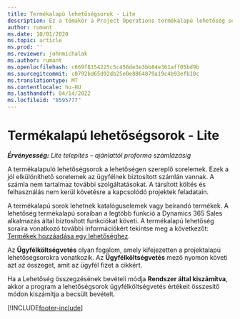 ```yaml
---
title: Termékalapú lehetőségsorok - Lite
description: Ez a témakör a Project Operations termékalapú lehetőség sorelemeit ismerteti.
author: rumant
ms.date: 10/01/2020
ms.topic: article
ms.prod: ''
ms.reviewer: johnmichalak
ms.author: rumant
ms.openlocfilehash: c669f8154225c5c456de3e3bb84e361aff05bd9b
ms.sourcegitcommit: c0792bd65d92db25e0e8864879a19c4b93efb10c
ms.translationtype: MT
ms.contentlocale: hu-HU
ms.lasthandoff: 04/14/2022
ms.locfileid: "8595777"
---
```

# <a name="product-based-opportunity-lines---lite"></a>Termékalapú lehetőségsorok - Lite

_**Érvényesség:** Lite telepítés – ajánlattól proforma számlázásig_

A termékalapuló lehetőségsorok a lehetőségen szereplő sorelemek. Ezek a jól elkülöníthető sorelemek az ügyfélnek biztosított számlán vannak. A számla nem tartalmaz további szolgáltatásokat. A társított költés és felhasználás nem kerül követésre a kapcsolódó projektek feladatain.

A termékalapú sorok lehetnek katalóguselemek vagy beírandó termékek. A lehetőség termékalapú soraiban a legtöbb funkció a Dynamics 365 Sales alkalmazás által biztosított funkciókat követi. A termékalapú lehetőség soraira vonatkozó további információkért tekintse meg a következőt: [Termékek hozzáadása egy lehetőséghez](/dynamics365/sales-enterprise/add-products-opportunity).

Az **Ügyfélköltségvetés** olyan fogalom, amely kifejezetten a projektalapú lehetőségsorokra vonatkozik. Az **Ügyfélköltségvetés** mező nyomon követi azt az összeget, amit az ügyfél fizet a cikkért.

Ha a Lehetőség összegzésének bevételi módja **Rendszer által kiszámítva**, akkor a program a lehetőségsorok ügyfélköltségvetés értékeit összesítő módon kiszámítja a becsült bevételt. 



[!INCLUDE[footer-include](../../includes/footer-banner.md)]